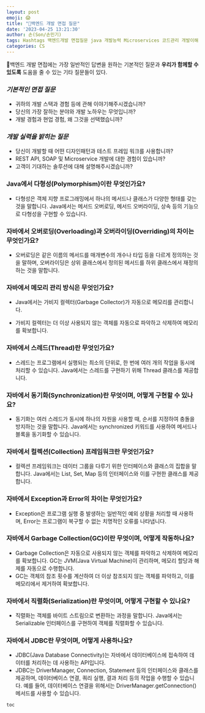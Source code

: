 ```yaml
---
layout: post
emoji: 😱
title: "👿백엔드 개발 면접 질문"
date: '2023-04-25 13:21:30'
author: 손(Son/손민기)
tags: Hashtags 백엔드개발 면접질문 java 개발능력 Microservices 코드관리 개발이해 테스트프레임워크 솔루션개선 기능테스트 네트워크개발
categories: CS
---
```

👿백엔드 개발 면접에는 가장 일반적인 답변을 원하는 기본적인 질문과 **우리가 함께할 수 있도록** 도움을 줄 수 있는 기타 질문들이 있다.

### *기본적인 면접 질문*
  - 귀하의 개발 스택과 경험 등에 관해 이야기해주시겠습니까?
  - 당신의 가장 잘하는 분야와 개발 노하우는 무엇입니까?
  - 개발 경험과 현업 경험, 왜 그것을 선택했습니까?
  
### *개발 실력을 밝히는 질문*
  - 당신이 개발할 때 어떤 디자인패턴과 테스트 프레임 워크를 사용합니까?
  - REST API, SOAP 및 Microservice 개발에 대한 경험이 있습니까?
  - 고객이 기대하는 솔루션에 대해 설명해주시겠습니까?

### Java에서 다형성(Polymorphism)이란 무엇인가요?
  - 다형성은 객체 지향 프로그래밍에서 하나의 메서드나 클래스가 다양한 형태를 갖는 것을 말합니다. Java에서는 메서드 오버로딩, 메서드 오버라이딩, 상속 등의 기능으로 다형성을 구현할 수 있습니다.

### 자바에서 오버로딩(Overloading)과 오버라이딩(Overriding)의 차이는 무엇인가요?
  - 오버로딩은 같은 이름의 메서드를 매개변수의 개수나 타입 등을 다르게 정의하는 것을 말하며, 오버라이딩은 상위 클래스에서 정의된 메서드를 하위 클래스에서 재정의하는 것을 말합니다.

### 자바에서 메모리 관리 방식은 무엇인가요?
- Java에서는 가비지 컬렉터(Garbage Collector)가 자동으로 메모리를 관리합니다. 

- 가비지 컬렉터는 더 이상 사용되지 않는 객체를 자동으로 파악하고 삭제하여 메모리를 확보합니다.

### 자바에서 스레드(Thread)란 무엇인가요?
- 스레드는 프로그램에서 실행되는 최소의 단위로, 한 번에 여러 개의 작업을 동시에 처리할 수 있습니다. Java에서는 스레드를 구현하기 위해 Thread 클래스를 제공합니다.

### 자바에서 동기화(Synchronization)란 무엇이며, 어떻게 구현할 수 있나요?
- 동기화는 여러 스레드가 동시에 하나의 자원을 사용할 때, 순서를 지정하여 충돌을 방지하는 것을 말합니다. Java에서는 synchronized 키워드를 사용하여 메서드나 블록을 동기화할 수 있습니다.

### 자바에서 컬렉션(Collection) 프레임워크란 무엇인가요?
- 컬렉션 프레임워크는 데이터 그룹을 다루기 위한 인터페이스와 클래스의 집합을 말합니다. Java에서는 List, Set, Map 등의 인터페이스와 이를 구현한 클래스를 제공합니다.

### 자바에서 Exception과 Error의 차이는 무엇인가요?
- Exception은 프로그램 실행 중 발생하는 일반적인 예외 상황을 처리할 때 사용하며, Error는 프로그램이 복구할 수 없는 치명적인 오류를 나타냅니다.

### 자바에서 Garbage Collection(GC)이란 무엇이며, 어떻게 작동하나요?
- Garbage Collection은 자동으로 사용되지 않는 객체를 파악하고 삭제하여 메모리를 확보합니다. GC는 JVM(Java Virtual Machine)이 관리하며, 메모리 할당과 해제를 자동으로 수행합니다.
- GC는 객체의 참조 횟수를 계산하여 더 이상 참조되지 않는 객체를 파악하고, 이를 메모리에서 제거하여 확보합니다.

### 자바에서 직렬화(Serialization)란 무엇이며, 어떻게 구현할 수 있나요?
- 직렬화는 객체를 바이트 스트림으로 변환하는 과정을 말합니다. Java에서는 Serializable 인터페이스를 구현하여 객체를 직렬화할 수 있습니다.

### 자바에서 JDBC란 무엇이며, 어떻게 사용하나요?
- JDBC(Java Database Connectivity)는 자바에서 데이터베이스에 접속하여 데이터를 처리하는 데 사용하는 API입니다.
- JDBC는 DriverManager, Connection, Statement 등의 인터페이스와 클래스를 제공하며, 데이터베이스 연결, 쿼리 실행, 결과 처리 등의 작업을 수행할 수 있습니다. 예를 들어, 데이터베이스 연결을 위해서는 DriverManager.getConnection() 메서드를 사용할 수 있습니다.

```
toc
```